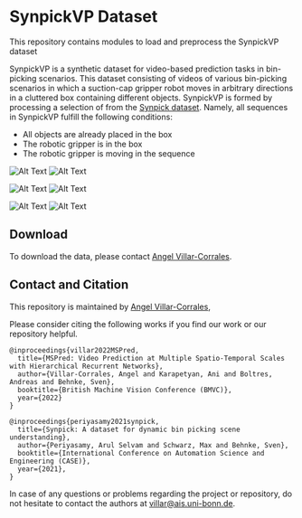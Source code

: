 # SynpickVP Dataset

This repository contains modules to load and preprocess the SynpickVP dataset

SynpickVP is a synthetic dataset for video-based prediction tasks in bin-picking scenarios.
This dataset consisting of videos of various bin-picking scenarios in which a suction-cap gripper robot moves in arbitrary directions in a cluttered box containing different objects.
SynpickVP is formed by processing a selection of from the [Synpick dataset](https://www.ais.uni-bonn.de/datasets/synpick/). Namely, all sequences in SynpickVP fulfill the following conditions:
 - All objects are already placed in the box
 - The robotic gripper is in the box
 - The robotic gripper is moving in the sequence

![Alt Text](_Resources/imgs_1.gif) ![Alt Text](_Resources/segs_1.gif)

![Alt Text](_Resources/imgs_5.gif) ![Alt Text](_Resources/segs_5.gif)

![Alt Text](_Resources/imgs_5.gif) ![Alt Text](_Resources/segs_6.gif)



## Download

To download the data, please contact [Angel Villar-Corrales](http://angelvillarcorrales.com/templates/home.php).


## Contact and Citation

This repository is maintained by [Angel Villar-Corrales](http://angelvillarcorrales.com/templates/home.php),

Please consider citing the following works if you find our work or our repository helpful.

```
@inproceedings{villar2022MSPred,
  title={MSPred: Video Prediction at Multiple Spatio-Temporal Scales with Hierarchical Recurrent Networks},
  author={Villar-Corrales, Angel and Karapetyan, Ani and Boltres, Andreas and Behnke, Sven},
  booktitle={British Machine Vision Conference (BMVC)},
  year={2022}
}

@inproceedings{periyasamy2021synpick,
  title={Synpick: A dataset for dynamic bin picking scene understanding},
  author={Periyasamy, Arul Selvam and Schwarz, Max and Behnke, Sven},
  booktitle={International Conference on Automation Science and Engineering (CASE)},
  year={2021},
}
```

In case of any questions or problems regarding the project or repository, do not hesitate to contact the authors at villar@ais.uni-bonn.de.
